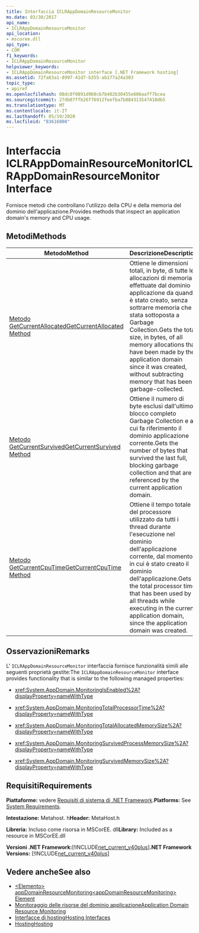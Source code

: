 ```yaml
---
title: Interfaccia ICLRAppDomainResourceMonitor
ms.date: 03/30/2017
api_name:
- ICLRAppDomainResourceMonitor
api_location:
- mscoree.dll
api_type:
- COM
f1_keywords:
- ICLRAppDomainResourceMonitor
helpviewer_keywords:
- ICLRAppDomainResourceMonitor interface [.NET Framework hosting]
ms.assetid: 72fa83a1-8997-41d7-b355-ab177a24a303
topic_type:
- apiref
ms.openlocfilehash: 08dc0f0891d960cb7b402b30455e606aaff7bcea
ms.sourcegitcommit: 27db07ffb26f76912feefba7b884313547410db5
ms.translationtype: MT
ms.contentlocale: it-IT
ms.lasthandoff: 05/19/2020
ms.locfileid: "83616008"
---
```

# <a name="iclrappdomainresourcemonitor-interface"></a><span data-ttu-id="4c788-102">Interfaccia ICLRAppDomainResourceMonitor</span><span class="sxs-lookup"><span data-stu-id="4c788-102">ICLRAppDomainResourceMonitor Interface</span></span>
<span data-ttu-id="4c788-103">Fornisce metodi che controllano l'utilizzo della CPU e della memoria del dominio dell'applicazione.</span><span class="sxs-lookup"><span data-stu-id="4c788-103">Provides methods that inspect an application domain's memory and CPU usage.</span></span>  
  
## <a name="methods"></a><span data-ttu-id="4c788-104">Metodi</span><span class="sxs-lookup"><span data-stu-id="4c788-104">Methods</span></span>  
  
|<span data-ttu-id="4c788-105">Metodo</span><span class="sxs-lookup"><span data-stu-id="4c788-105">Method</span></span>|<span data-ttu-id="4c788-106">Descrizione</span><span class="sxs-lookup"><span data-stu-id="4c788-106">Description</span></span>|  
|------------|-----------------|  
|[<span data-ttu-id="4c788-107">Metodo GetCurrentAllocated</span><span class="sxs-lookup"><span data-stu-id="4c788-107">GetCurrentAllocated Method</span></span>](iclrappdomainresourcemonitor-getcurrentallocated-method.md)|<span data-ttu-id="4c788-108">Ottiene le dimensioni totali, in byte, di tutte le allocazioni di memoria effettuate dal dominio applicazione da quando è stato creato, senza sottrarre memoria che è stata sottoposta a Garbage Collection.</span><span class="sxs-lookup"><span data-stu-id="4c788-108">Gets the total size, in bytes, of all memory allocations that have been made by the application domain since it was created, without subtracting memory that has been garbage-collected.</span></span>|  
|[<span data-ttu-id="4c788-109">Metodo GetCurrentSurvived</span><span class="sxs-lookup"><span data-stu-id="4c788-109">GetCurrentSurvived Method</span></span>](iclrappdomainresourcemonitor-getcurrentsurvived-method.md)|<span data-ttu-id="4c788-110">Ottiene il numero di byte esclusi dall'ultimo blocco completo Garbage Collection e a cui fa riferimento il dominio applicazione corrente.</span><span class="sxs-lookup"><span data-stu-id="4c788-110">Gets the number of bytes that survived the last full, blocking garbage collection and that are referenced by the current application domain.</span></span>|  
|[<span data-ttu-id="4c788-111">Metodo GetCurrentCpuTime</span><span class="sxs-lookup"><span data-stu-id="4c788-111">GetCurrentCpuTime Method</span></span>](iclrappdomainresourcemonitor-getcurrentcputime-method.md)|<span data-ttu-id="4c788-112">Ottiene il tempo totale del processore utilizzato da tutti i thread durante l'esecuzione nel dominio dell'applicazione corrente, dal momento in cui è stato creato il dominio dell'applicazione.</span><span class="sxs-lookup"><span data-stu-id="4c788-112">Gets the total processor time that has been used by all threads while executing in the current application domain, since the application domain was created.</span></span>|  
  
## <a name="remarks"></a><span data-ttu-id="4c788-113">Osservazioni</span><span class="sxs-lookup"><span data-stu-id="4c788-113">Remarks</span></span>  
 <span data-ttu-id="4c788-114">L' `ICLRAppDomainResourceMonitor` interfaccia fornisce funzionalità simili alle seguenti proprietà gestite:</span><span class="sxs-lookup"><span data-stu-id="4c788-114">The `ICLRAppDomainResourceMonitor` interface provides functionality that is similar to the following managed properties:</span></span>  
  
- <xref:System.AppDomain.MonitoringIsEnabled%2A?displayProperty=nameWithType>  
  
- <xref:System.AppDomain.MonitoringTotalProcessorTime%2A?displayProperty=nameWithType>  
  
- <xref:System.AppDomain.MonitoringTotalAllocatedMemorySize%2A?displayProperty=nameWithType>  
  
- <xref:System.AppDomain.MonitoringSurvivedProcessMemorySize%2A?displayProperty=nameWithType>  
  
- <xref:System.AppDomain.MonitoringSurvivedMemorySize%2A?displayProperty=nameWithType>  
  
## <a name="requirements"></a><span data-ttu-id="4c788-115">Requisiti</span><span class="sxs-lookup"><span data-stu-id="4c788-115">Requirements</span></span>  
 <span data-ttu-id="4c788-116">**Piattaforme:** vedere [Requisiti di sistema di .NET Framework](../../get-started/system-requirements.md).</span><span class="sxs-lookup"><span data-stu-id="4c788-116">**Platforms:** See [System Requirements](../../get-started/system-requirements.md).</span></span>  
  
 <span data-ttu-id="4c788-117">**Intestazione:** Metahost. h</span><span class="sxs-lookup"><span data-stu-id="4c788-117">**Header:** MetaHost.h</span></span>  
  
 <span data-ttu-id="4c788-118">**Libreria:** Incluso come risorsa in MSCorEE. dll</span><span class="sxs-lookup"><span data-stu-id="4c788-118">**Library:** Included as a resource in MSCorEE.dll</span></span>  
  
 <span data-ttu-id="4c788-119">**Versioni .NET Framework:**[!INCLUDE[net_current_v40plus](../../../../includes/net-current-v40plus-md.md)]</span><span class="sxs-lookup"><span data-stu-id="4c788-119">**.NET Framework Versions:** [!INCLUDE[net_current_v40plus](../../../../includes/net-current-v40plus-md.md)]</span></span>  
  
## <a name="see-also"></a><span data-ttu-id="4c788-120">Vedere anche</span><span class="sxs-lookup"><span data-stu-id="4c788-120">See also</span></span>

- [<span data-ttu-id="4c788-121">\<Elemento> appDomainResourceMonitoring</span><span class="sxs-lookup"><span data-stu-id="4c788-121">\<appDomainResourceMonitoring> Element</span></span>](../../configure-apps/file-schema/runtime/appdomainresourcemonitoring-element.md)
- [<span data-ttu-id="4c788-122">Monitoraggio delle risorse del dominio applicazione</span><span class="sxs-lookup"><span data-stu-id="4c788-122">Application Domain Resource Monitoring</span></span>](../../../standard/garbage-collection/app-domain-resource-monitoring.md)
- [<span data-ttu-id="4c788-123">Interfacce di hosting</span><span class="sxs-lookup"><span data-stu-id="4c788-123">Hosting Interfaces</span></span>](hosting-interfaces.md)
- [<span data-ttu-id="4c788-124">Hosting</span><span class="sxs-lookup"><span data-stu-id="4c788-124">Hosting</span></span>](index.md)
